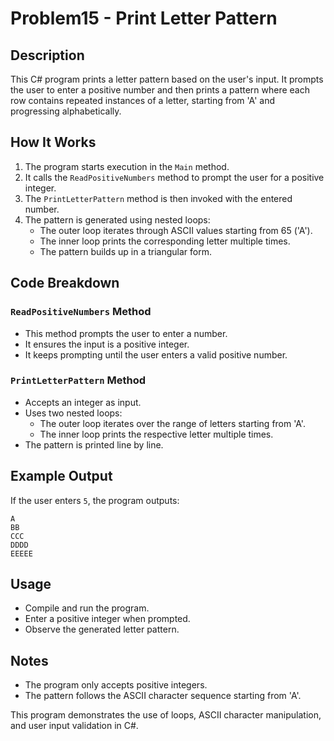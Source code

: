 # Problem15 - Print Letter Pattern

## Description
This C# program prints a letter pattern based on the user's input. It prompts the user to enter a positive number and then prints a pattern where each row contains repeated instances of a letter, starting from 'A' and progressing alphabetically.

## How It Works
1. The program starts execution in the `Main` method.
2. It calls the `ReadPositiveNumbers` method to prompt the user for a positive integer.
3. The `PrintLetterPattern` method is then invoked with the entered number.
4. The pattern is generated using nested loops:
   - The outer loop iterates through ASCII values starting from 65 ('A').
   - The inner loop prints the corresponding letter multiple times.
   - The pattern builds up in a triangular form.

## Code Breakdown

### `ReadPositiveNumbers` Method
- This method prompts the user to enter a number.
- It ensures the input is a positive integer.
- It keeps prompting until the user enters a valid positive number.

### `PrintLetterPattern` Method
- Accepts an integer as input.
- Uses two nested loops:
  - The outer loop iterates over the range of letters starting from 'A'.
  - The inner loop prints the respective letter multiple times.
- The pattern is printed line by line.

## Example Output
If the user enters `5`, the program outputs:
```
A
BB
CCC
DDDD
EEEEE
```

## Usage
- Compile and run the program.
- Enter a positive integer when prompted.
- Observe the generated letter pattern.

## Notes
- The program only accepts positive integers.
- The pattern follows the ASCII character sequence starting from 'A'.

This program demonstrates the use of loops, ASCII character manipulation, and user input validation in C#.


